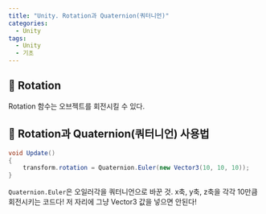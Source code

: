 ```yaml
---
title: "Unity. Rotation과 Quaternion(쿼터니언)"
categories:
  - Unity
tags:
  - Unity
  - 기초
---
```


## 🌟 Rotation

Rotation 함수는 오브젝트를 회전시킬 수 있다. 

##  🌟 Rotation과 Quaternion(쿼터니언) 사용법

```c#
void Update()
{
	transform.rotation = Quaternion.Euler(new Vector3(10, 10, 10));
}
```

`Quaternion.Euler`은 오일러각을 쿼터니언으로 바꾼 것. x축, y축, z축을 각각 10만큼 회전시키는 코드다! 저 자리에 그냥 Vector3 값을 넣으면 안된다!